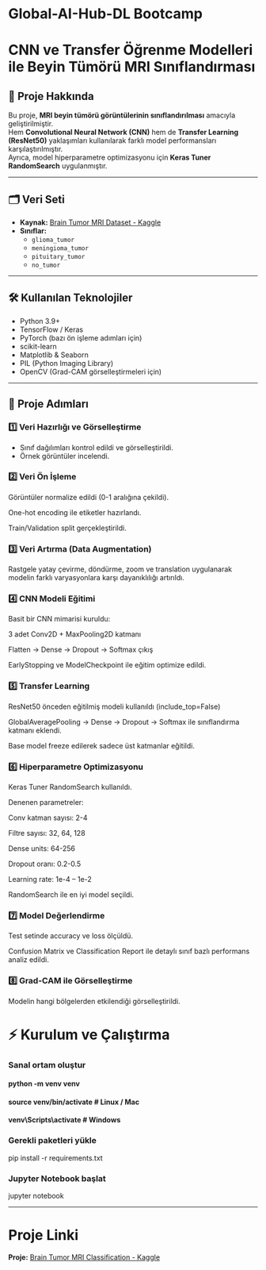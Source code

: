 # Global-AI-Hub-DL Bootcamp
# CNN ve Transfer Öğrenme Modelleri ile Beyin Tümörü MRI Sınıflandırması

## 📌 Proje Hakkında
Bu proje, **MRI beyin tümörü görüntülerinin sınıflandırılması** amacıyla geliştirilmiştir.  
Hem **Convolutional Neural Network (CNN)** hem de **Transfer Learning (ResNet50)** yaklaşımları kullanılarak farklı model performansları karşılaştırılmıştır.  
Ayrıca, model hiperparametre optimizasyonu için **Keras Tuner RandomSearch** uygulanmıştır.  

---

## 🗂️ Veri Seti
- **Kaynak:** [Brain Tumor MRI Dataset - Kaggle](https://www.kaggle.com/navoneel/brain-mri-images-for-brain-tumor-detection)  
- **Sınıflar:**
  - `glioma_tumor`
  - `meningioma_tumor`
  - `pituitary_tumor`
  - `no_tumor`

---

## 🛠️ Kullanılan Teknolojiler
- Python 3.9+
- TensorFlow / Keras
- PyTorch (bazı ön işleme adımları için)
- scikit-learn
- Matplotlib & Seaborn
- PIL (Python Imaging Library)
- OpenCV (Grad-CAM görselleştirmeleri için)

---

## 🔧 Proje Adımları

### 1️⃣ Veri Hazırlığı ve Görselleştirme
- Sınıf dağılımları kontrol edildi ve görselleştirildi.  
- Örnek görüntüler incelendi.  


### 2️⃣ Veri Ön İşleme

Görüntüler normalize edildi (0-1 aralığına çekildi).

One-hot encoding ile etiketler hazırlandı.

Train/Validation split gerçekleştirildi.

### 3️⃣ Veri Artırma (Data Augmentation)

Rastgele yatay çevirme, döndürme, zoom ve translation uygulanarak modelin farklı varyasyonlara karşı dayanıklılığı artırıldı.

### 4️⃣ CNN Modeli Eğitimi

Basit bir CNN mimarisi kuruldu:

3 adet Conv2D + MaxPooling2D katmanı

Flatten → Dense → Dropout → Softmax çıkış

EarlyStopping ve ModelCheckpoint ile eğitim optimize edildi.

### 5️⃣ Transfer Learning

ResNet50 önceden eğitilmiş modeli kullanıldı (include_top=False)

GlobalAveragePooling → Dense → Dropout → Softmax ile sınıflandırma katmanı eklendi.

Base model freeze edilerek sadece üst katmanlar eğitildi.

### 6️⃣ Hiperparametre Optimizasyonu

Keras Tuner RandomSearch kullanıldı.

Denenen parametreler:

Conv katman sayısı: 2-4

Filtre sayısı: 32, 64, 128

Dense units: 64-256

Dropout oranı: 0.2-0.5

Learning rate: 1e-4 – 1e-2

RandomSearch ile en iyi model seçildi.

### 7️⃣ Model Değerlendirme

Test setinde accuracy ve loss ölçüldü.

Confusion Matrix ve Classification Report ile detaylı sınıf bazlı performans analiz edildi.

### 8️⃣ Grad-CAM ile Görselleştirme

Modelin hangi bölgelerden etkilendiği görselleştirildi.

# ⚡ Kurulum ve Çalıştırma

### Sanal ortam oluştur
#### python -m venv venv
#### source venv/bin/activate  # Linux / Mac
#### venv\Scripts\activate     # Windows

### Gerekli paketleri yükle
pip install -r requirements.txt

### Jupyter Notebook başlat
jupyter notebook

---
#  Proje Linki

**Proje:** [Brain Tumor MRI Classification - Kaggle](https://www.kaggle.com/code/esmakaraglle/brain-tumor-mri-classification)  


